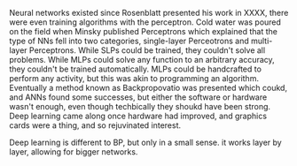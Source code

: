 Neural networks existed since Rosenblatt presented his work in XXXX, there were even training algorithms with the perceptron.
Cold water was poured on the field when Minsky published Perceptrons which explained that the type of NNs fell into two categories, single-layer Perceotrons and multi-layer Perceptrons.
While SLPs could be trained, they couldn't solve all problems.
While MLPs could solve any function to an arbitrary accuracy, they couldn't be trained automatically.
MLPs could be handcrafted to perform any activity, but this was akin to programming an algorithm.
Eventually a method known as Backpropovatio was presented which coukd, and ANNs found some successes, but either the software or hardware wasn't enough, even though techbically they shoukd have been strong.
Deep learning came along once hardware had improved, and graphics cards were a thing, and so rejuvinated interest.

Deep learning is different to BP, but only in a small sense. it works layer by layer, allowing for bigger networks.
